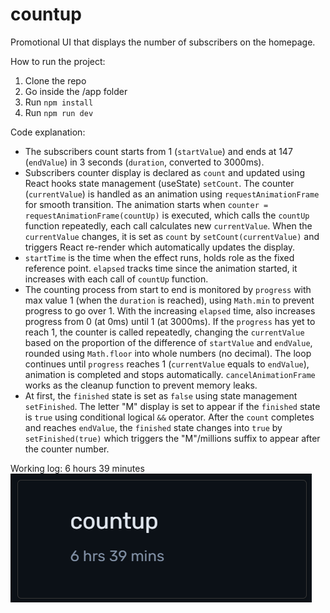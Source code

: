 # countup

Promotional UI that displays the number of subscribers on the homepage.

How to run the project:

1. Clone the repo
2. Go inside the /app folder
3. Run `npm install`
4. Run `npm run dev`

Code explanation:

- The subscribers count starts from 1 (`startValue`) and ends at 147 (`endValue`) in 3 seconds (`duration`, converted to 3000ms).
- Subscribers counter display is declared as `count` and updated using React hooks state management (useState) `setCount`. The counter (`currentValue`) is handled as an animation using `requestAnimationFrame` for smooth transition. The animation starts when `counter = requestAnimationFrame(countUp)` is executed, which calls the `countUp` function repeatedly, each call calculates new `currentValue`. When the `currentValue` changes, it is set as `count` by `setCount(currentValue)` and triggers React re-render which automatically updates the display.
- `startTime` is the time when the effect runs, holds role as the fixed reference point. `elapsed` tracks time since the animation started, it increases with each call of `countUp` function.
- The counting process from start to end is monitored by `progress` with max value 1 (when the `duration` is reached), using `Math.min` to prevent progress to go over 1. With the increasing `elapsed` time, also increases progress from 0 (at 0ms) until 1 (at 3000ms). If the `progress` has yet to reach 1, the counter is called repeatedly, changing the `currentValue` based on the proportion of the difference of `startValue` and `endValue`, rounded using `Math.floor` into whole numbers (no decimal). The loop continues until `progress` reaches 1 (`currentValue` equals to `endValue`), animation is completed and stops automatically. `cancelAnimationFrame` works as the cleanup function to prevent memory leaks.
- At first, the `finished` state is set as `false` using state management `setFinished`. The letter "M" display is set to appear if the `finished` state is `true` using conditional logical `&&` operator. After the `count` completes and reaches `endValue`, the `finished` state changes into `true` by `setFinished(true)` which triggers the "M"/millions suffix to appear after the counter number.

Working log:
6 hours 39 minutes
![working log](./working-log.png)
